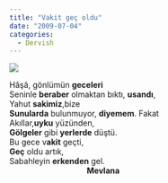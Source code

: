```yaml
---
title: "Vakit geç oldu"
date: "2009-07-04"
categories: 
  - Dervish
---
```


![](/uploads/image/gece.jpg)

Hâşâ, gönlümün **geceleri**  
Seninle **beraber** olmaktan bıktı, **usandı**,  
Yahut **sakimiz**,bize  
**Sunularda** bulunmuyor, **diyemem**. Fakat  
Akıllar,**uyku** yüzünden,  
**Gölgeler** gibi **yerlerde** düştü.  
Bu gece v**akit** geçti,  
**Geç** oldu artık,  
Sabahleyin **erkenden** gel.  
                                   **Mevlana**
